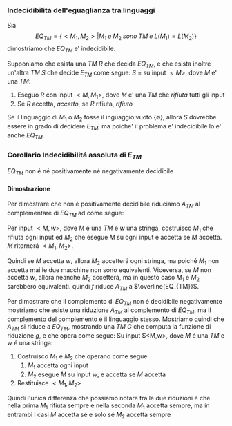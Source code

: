 ### Indecidibilitá dell'eguaglianza tra linguaggi
Sia 
$$EQ_{TM}=\{<M_1,M_2>|M_1\;e\;M_2\;sono\;TM\;e\;L(M_1)=L(M_2)\}$$
dimostriamo che $EQ_{TM}$ e' indecidibile.

Supponiamo che esista una *TM* $R$ che decida $EQ_{TM}$, e che esista inoltre un'altra *TM* $S$ che decide $E_{TM}$ come segue:
$S$ = su input $<M>$, dove $M$ e' una *TM*:
1. Eseguo $R$ con input $<M,M_1>$, dove $M$ e' una *TM* che *rifiuta* tutti gli input
2. Se $R$ accetta, $accetto$, se $R$ rifiuta, $rifiuto$

Se il linguaggio di $M_1$ o $M_2$ fosse il inguaggio vuoto $\{\emptyset\}$, allora $S$ dovrebbe essere in grado di decidere $E_{TM}$, ma poiche' il problema e' indecidibile lo e' anche $EQ_{TM}$.

### Corollario Indecidibilitá assoluta di $E_{TM}$
$EQ_{TM}$ non é né positivamente né negativamente decidibile
#### Dimostrazione
Per dimostrare che non é positivamente decidibile riduciamo $A_{TM}$ al complementare di $EQ_{TM}$ ad  come segue:

Per input $<M,w>$, dove $M$ é una *TM* e $w$ una stringa, costruisco $M_1$ che rifiuta ogni input ed $M_2$ che esegue $M$ su ogni input e accetta se $M$ accetta. $M$ ritornerá $<M_1,M_2>$.

Quindi se $M$ accetta $w$, allora $M_2$ accetterá ogni stringa, ma poiché $M_1$ non accetta mai le due macchine non sono equivalenti.
Viceversa, se $M$ non accetta $w$, allora neanche $M_2$ accetterá, ma in questo caso $M_1$ e $M_2$ sarebbero equivalenti. quindi $f$ riduce $A_{TM}$ a $\overline{EQ_{TM}}$. 

Per dimostrare che il complemento di $EQ_{TM}$ non é decidibile negativamente mostriamo che esiste una riduzione $A_{TM}$ al complemento di $EQ_{TM}$, ma il complemento del complemento é il linguaggio stesso. 
Mostriamo quindi che $A_{TM}$ si riduce a $EQ_{TM}$, mostrando una *TM* $G$ che computa la funzione di riduzione $g$, e che opera come segue:
Su input $<M,w>, dove $M$ é una *TM* e $w$ é una stringa:
1. Costruisco $M_1$ e $M_2$ che operano come segue
	1. $M_1$ accetta ogni input
	2. $M_2$ esegue $M$ su input $w$, e accetta se $M$ accetta
2. Restituisce $<M_1,M_2>$ 

Quindi l'unica differenza che possiamo notare tra le due riduzioni é che nella prima $M_1$ rifiuta sempre e nella seconda $M_1$ accetta sempre, ma in entrambi i casi $M$ accetta sé e solo sé $M_2$ accetta sempre